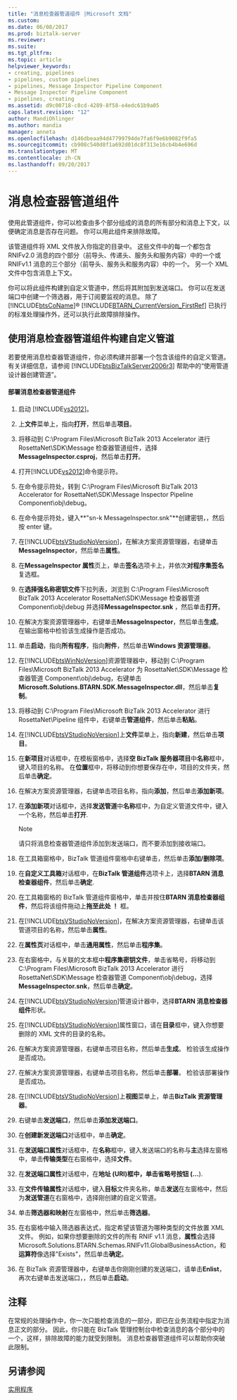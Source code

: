 ```yaml
---
title: "消息检查器管道组件 |Microsoft 文档"
ms.custom: 
ms.date: 06/08/2017
ms.prod: biztalk-server
ms.reviewer: 
ms.suite: 
ms.tgt_pltfrm: 
ms.topic: article
helpviewer_keywords:
- creating, pipelines
- pipelines, custom pipelines
- pipelines, Message Inspector Pipeline Component
- Message Inspector Pipeline Component
- pipelines, creating
ms.assetid: d9c00718-c8cd-4289-8f58-e4edc61b9a05
caps.latest.revision: "12"
author: MandiOhlinger
ms.author: mandia
manager: anneta
ms.openlocfilehash: d146dbeaa94d47799794de7fa6f9e6b9082f9fa5
ms.sourcegitcommit: cb908c540d8f1a692d01dc8f313e16cb4b4e696d
ms.translationtype: MT
ms.contentlocale: zh-CN
ms.lasthandoff: 09/20/2017
---
```

# <a name="message-inspector-pipeline-component"></a>消息检查器管道组件
使用此管道组件，你可以检查由多个部分组成的消息的所有部分和消息上下文，以便确定消息是否存在问题。 你可以用此组件来排除故障。  
  
 该管道组件将 XML 文件放入你指定的目录中。 这些文件中的每一个都包含 RNIFv2.0 消息的四个部分（前导头、传递头、服务头和服务内容）中的一个或 RNIFv1.1 消息的三个部分（前导头、服务头和服务内容）中的一个。 另一个 XML 文件中包含消息上下文。  
  
 你可以将此组件构建到自定义管道中，然后将其附加到发送端口。 你可以在发送端口中创建一个筛选器，用于订阅要监视的消息。 除了 [!INCLUDE[btsCoName](../../includes/btsconame-md.md)]® [!INCLUDE[BTARN_CurrentVersion_FirstRef](../../includes/btarn-currentversion-firstref-md.md)] 已执行的标准处理操作外，还可以执行此故障排除操作。  
  
## <a name="building-a-custom-pipeline-using-the-message-inspector-pipeline-component"></a>使用消息检查器管道组件构建自定义管道  
 若要使用消息检查器管道组件，你必须构建并部署一个包含该组件的自定义管道。 有关详细信息，请参阅 [!INCLUDE[btsBizTalkServer2006r3](../../includes/btsbiztalkserver2006r3-md.md)] 帮助中的“使用管道设计器创建管道”。  
  
#### <a name="to-deploy-the-message-inspector-pipeline-component"></a>部署消息检查器管道组件  
  
1.  启动 [!INCLUDE[vs2012](../../includes/vs2012-md.md)]。  
  
2.  上**文件**菜单上，指向**打开**，然后单击**项目**。  
  
3.  将移动到 C:\Program Files\Microsoft BizTalk 2013 Accelerator 进行 RosettaNet\SDK\Message 检查器管道组件，选择**MessageInspector.csproj**，然后单击**打开**。  
  
4.  打开[!INCLUDE[vs2012](../../includes/vs2012-md.md)]命令提示符。  
  
5.  在命令提示符处，转到 C:\Program Files\Microsoft BizTalk 2013 Accelerator for RosettaNet\SDK\Message Inspector Pipeline Component\obj\debug。  
  
6.  在命令提示符处，键入**"sn-k MessageInspector.snk"**创建密钥，，然后按 enter 键。  
  
7.  在[!INCLUDE[btsVStudioNoVersion](../../includes/btsvstudionoversion-md.md)]，在解决方案资源管理器，右键单击**MessageInspector**，然后单击**属性**。  
  
8.  在**MessageInspector 属性**页上，单击**签名**选项卡上，并依次**对程序集签名**复选框。  
  
9. 在**选择强名称密钥文件**下拉列表，浏览到 C:\Program Files\Microsoft BizTalk 2013 Accelerator RosettaNet\SDK\Message 检查器管道 Component\obj\debug 并选择**MessageInspector.snk** ，然后单击**打开**。  
  
10. 在解决方案资源管理器中，右键单击**MessageInspector**，然后单击**生成**。 在输出窗格中检验该生成操作是否成功。  
  
11. 单击**启动**，指向**所有程序**，指向**附件**，然后单击**Windows 资源管理器**。  
  
12. 在[!INCLUDE[btsWinNoVersion](../../includes/btswinnoversion-md.md)]资源管理器中，移动到 C:\Program Files\Microsoft BizTalk 2013 Accelerator 为 RosettaNet\SDK\Message 检查器管道 Component\obj\debug，右键单击**Microsoft.Solutions.BTARN.SDK.MessageInspector.dll**，然后单击**复制**。  
  
13. 将移动到 C:\Program Files\Microsoft BizTalk 2013 Accelerator 进行 RosettaNet\Pipeline 组件中，右键单击**管道组件**，然后单击**粘贴**。  
  
14. 在[!INCLUDE[btsVStudioNoVersion](../../includes/btsvstudionoversion-md.md)]上**文件**菜单上，指向**新建**，然后单击**项目**。  
  
15. 在**新项目**对话框中，在模板窗格中，选择**空 BizTalk 服务器项目**中**名称**框中，键入项目的名称。 在**位置**框中，将移动到你想要保存在中，项目的文件夹，然后单击**确定**。  
  
16. 在解决方案资源管理器，右键单击项目名称，指向**添加**，然后单击**添加新项**。  
  
17. 在**添加新项**对话框中，选择**发送管道**中**名称**框中，为自定义管道文件中，键入一个名称，然后单击**打开**.  
  
    > [!NOTE]
    >  请只将消息检查器管道组件添加到发送端口，而不要添加到接收端口。  
  
18. 在工具箱窗格中，BizTalk 管道组件窗格中右键单击，然后单击**添加/删除项**。  
  
19. 在**自定义工具箱**对话框中，在**BizTalk 管道组件**选项卡上，选择**BTARN 消息检查器组件**，然后单击**确定**.  
  
20. 在工具箱窗格的 BizTalk 管道组件窗格中，单击并按住**BTARN 消息检查器组件**，然后将该组件拖动上**拖至此处 ！** 框。  
  
21. 在[!INCLUDE[btsVStudioNoVersion](../../includes/btsvstudionoversion-md.md)]，在解决方案资源管理器，右键单击该管道项目的名称，然后单击**属性**。  
  
22. 在**属性页**对话框中，单击**通用属性**，然后单击**程序集**。  
  
23. 在右窗格中，与关联的文本框中**程序集密钥文件**，单击省略号，将移动到 C:\Program Files\Microsoft BizTalk 2013 Accelerator 进行 RosettaNet\SDK\Message 检查器管道 Component\obj\debug，选择**MessageInspector.snk**，然后单击**确定**。  
  
24. 在[!INCLUDE[btsVStudioNoVersion](../../includes/btsvstudionoversion-md.md)]管道设计器中，选择**BTARN 消息检查器组件**形状。  
  
25. 在[!INCLUDE[btsVStudioNoVersion](../../includes/btsvstudionoversion-md.md)]属性窗口，请在**目录**框中，键入你想要删除的 XML 文件的目录的名称。  
  
26. 在解决方案资源管理器，右键单击项目名称，然后单击**生成**。 检验该生成操作是否成功。  
  
27. 在解决方案资源管理器，右键单击项目名称，然后单击**部署**。 检验该部署操作是否成功。  
  
28. 在[!INCLUDE[btsVStudioNoVersion](../../includes/btsvstudionoversion-md.md)]上**视图**菜单上，单击**BizTalk 资源管理器**。  
  
29. 右键单击**发送端口**，然后单击**添加发送端口**。  
  
30. 在**创建新发送端口**对话框中，单击**确定**。  
  
31. 在**发送端口属性**对话框中，在**名称**框中，键入发送端口的名称与**主**选择左窗格中，单击**传输类型**在右窗格中，选择**文件**。  
  
32. 在**发送端口属性**对话框中，在**地址 (URI)**框中，单击省略号按钮 (**...**).  
  
33. 在**文件传输属性**对话框中，键入**目标**文件夹名称，单击**发送**在左窗格中，然后为**发送管道**在右窗格中，选择刚创建的自定义管道。  
  
34. 单击**筛选器和映射**在左窗格中，然后单击**筛选器**。  
  
35. 在右窗格中输入筛选器表达式，指定希望该管道为哪种类型的文件放置 XML 文件。 例如，如果你想要删除的文件的所有 RNIF v1.1 消息，**属性**会选择 Microsoft.Solutions.BTARN.Schemas.RNIFv11.GlobalBusinessAction，和**运算符**像选择"Exists"，然后单击**确定**。  
  
36. 在 BizTalk 资源管理器中，右键单击你刚刚创建的发送端口，请单击**Enlist**，再次右键单击发送端口，，然后单击**启动**。  
  
## <a name="remarks"></a>注释  
 在常规的处理操作中，你一次只能检查消息的一部分，即已在业务流程中指定为消息正文的部分。 因此，你只能在 BizTalk 管理控制台中检查消息的各个部分中的一个，这样，排除故障的能力就受到限制。 消息检查器管道组件可以帮助你突破此限制。  
  
## <a name="see-also"></a>另请参阅  
 [实用程序](../../adapters-and-accelerators/accelerator-rosettanet/utilities1.md)